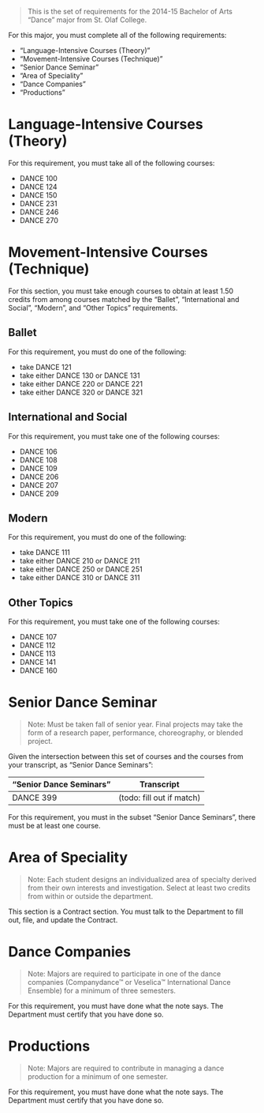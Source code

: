 > This is the set of requirements for the 2014-15 Bachelor of Arts “Dance” major
> from St. Olaf College.

For this major, you must complete all of the following requirements:

- “Language-Intensive Courses (Theory)”
- “Movement-Intensive Courses (Technique)”
- “Senior Dance Seminar”
- “Area of Speciality”
- “Dance Companies”
- “Productions”

# Language-Intensive Courses (Theory)
For this requirement, you must take all of the following courses:

- DANCE 100
- DANCE 124
- DANCE 150
- DANCE 231
- DANCE 246
- DANCE 270


# Movement-Intensive Courses (Technique)
For this section, you must take enough courses to obtain at least 1.50 credits from among courses matched by the “Ballet”, “International and Social”, “Modern”, and “Other Topics” requirements.

## Ballet
For this requirement, you must do one of the following:

- take DANCE 121
- take either DANCE 130 or DANCE 131
- take either DANCE 220 or DANCE 221
- take either DANCE 320 or DANCE 321

## International and Social
For this requirement, you must take one of the following courses:

- DANCE 106
- DANCE 108
- DANCE 109
- DANCE 206
- DANCE 207
- DANCE 209

## Modern
For this requirement, you must do one of the following:

- take DANCE 111
- take either DANCE 210 or DANCE 211
- take either DANCE 250 or DANCE 251
- take either DANCE 310 or DANCE 311

## Other Topics
For this requirement, you must take one of the following courses:

- DANCE 107
- DANCE 112
- DANCE 113
- DANCE 141
- DANCE 160


# Senior Dance Seminar
> Note: Must be taken fall of senior year. Final projects may take the form of a
> research paper, performance, choreography, or blended project.

Given the intersection between this set of courses and the courses from your transcript, as “Senior Dance Seminars”:

| “Senior Dance Seminars” | Transcript |
| ----------------------- | ---------- |
| DANCE 399 | (todo: fill out if match) |

For this requirement, you must in the subset “Senior Dance Seminars”, there must be at least one course.


# Area of Speciality
> Note: Each student designs an individualized area of specialty derived from
> their own interests and investigation. Select at least two credits from within
> or outside the department.

This section is a Contract section. You must talk to the Department to fill out,
file, and update the Contract.

# Dance Companies
> Note: Majors are required to participate in one of the dance companies
> (Companydance™ or Veselica™ International Dance Ensemble) for a minimum of
> three semesters.

For this requirement, you must have done what the note says. The Department must
certify that you have done so.

# Productions
> Note: Majors are required to contribute in managing a dance production for a
> minimum of one semester.

For this requirement, you must have done what the note says. The Department must
certify that you have done so.

